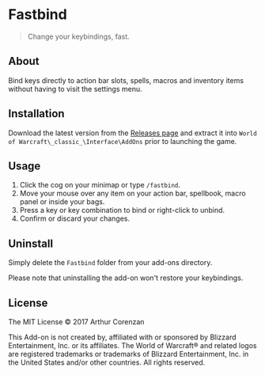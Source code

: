 # Fastbind

> Change your keybindings, fast.

## About

Bind keys directly to action bar slots, spells, macros and inventory items without having to visit the settings menu.

## Installation

Download the latest version from the [Releases page](https://github.com/haggen/wow/releases) and extract it into `World of Warcraft\_classic_\Interface\AddOns` prior to launching the game.

## Usage

1. Click the cog on your minimap or type `/fastbind`.
2. Move your mouse over any item on your action bar, spellbook, macro panel or inside your bags.
3. Press a key or key combination to bind or right-click to unbind.
4. Confirm or discard your changes.

## Uninstall

Simply delete the `Fastbind` folder from your add-ons directory.

Please note that uninstalling the add-on won't restore your keybindings.

## License

The MIT License © 2017 Arthur Corenzan

This Add-on is not created by, affiliated with or sponsored by Blizzard Entertainment, Inc. or its affiliates. The World of Warcraft® and related logos are registered trademarks or trademarks of Blizzard Entertainment, Inc. in the United States and/or other countries. All rights reserved.
